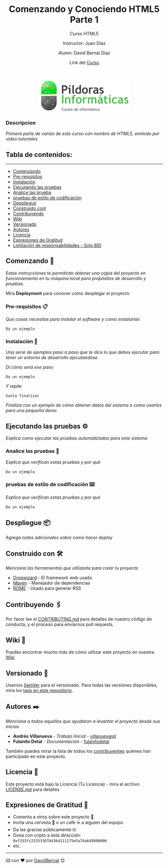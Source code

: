 
<h1 align="center">Comenzando y Conociendo HTML5 Parte 1</h1>
<p align="center"> Curso HTML5</p>
<p align="center">  Instructor: Juan Diaz</p>
<p align="center">  Alumn: David Bernal Diaz</p>


<p align="center"> Link del <a href="https://www.pildorasinformaticas.es/course/html-5/curriculum/"> Curso</a> </p>  
<br>
<p align="center"><img src="https://github.com/davidber0102/PI-HTML5-Parte1/blob/master/img/logo-grande_b2.png"/></p> 

### Descripcion
_Primera parte de varias de este curso con nombre de HTML5, emitodo por video tutoriales_

## Tabla de contenidos:
---

- [Comenzando](#Comenzando)
- [Pre-requisitos](#Pre-requisitos)
- [Instalación](#Instalación)
- [Ejecutando las pruebas](#Ejecutando-las-pruebas)
- [Analice las prueba](#Analice-las-prueba)
- [pruebas de estilo de codificación](#pruebas-de-estilo-de-codificación)
- [Despliegue](#Despliegue)
- [Construido conl](#Construido-con)
- [Contribuyendo](#Contribuyendo)
- [Wiki](#Wiki)
- [Versionado](#Versionado)
- [Autores](Autores)
- [Licencia](#Licencia)
- [Expresiones de Gratitud](#Expresiones-de-Gratitud)
- [Limitación de responsabilidades - Solo BID](#limitación-de-responsabilidades)

## Comenzando 🚀

_Estas instrucciones te permitirán obtener una copia del proyecto en funcionamiento en tu máquina local para propósitos de desarrollo y pruebas._

Mira **Deployment** para conocer como desplegar el proyecto.


### Pre-requisitos 📋

_Que cosas necesitas para instalar el software y como instalarlas_

```
Da un ejemplo
```

### Instalación 🔧

_Una serie de ejemplos paso a paso que te dice lo que debes ejecutar para tener un entorno de desarrollo ejecutandose_

_Dí cómo será ese paso_

```
Da un ejemplo
```

_Y repite_

```
hasta finalizar
```

_Finaliza con un ejemplo de cómo obtener datos del sistema o como usarlos para una pequeña demo_

## Ejecutando las pruebas ⚙️

_Explica como ejecutar las pruebas automatizadas para este sistema_

### Analice las pruebas 🔩

_Explica que verifican estas pruebas y por qué_

```
Da un ejemplo
```

### pruebas de estilo de codificación ⌨️

_Explica que verifican estas pruebas y por qué_

```
Da un ejemplo
```

## Despliegue 📦

_Agrega notas adicionales sobre como hacer deploy_

## Construido con 🛠️

_Menciona las herramientas que utilizaste para crear tu proyecto_

* [Dropwizard](http://www.dropwizard.io/1.0.2/docs/) - El framework web usado
* [Maven](https://maven.apache.org/) - Manejador de dependencias
* [ROME](https://rometools.github.io/rome/) - Usado para generar RSS

## Contribuyendo 🖇️

Por favor lee el [CONTRIBUTING.md](https://gist.github.com/villanuevand/xxxxxx) para detalles de nuestro código de conducta, y el proceso para enviarnos pull requests.

## Wiki 📖

Puedes encontrar mucho más de cómo utilizar este proyecto en nuestra [Wiki](https://github.com/tu/proyecto/wiki)

## Versionado 📌

Usamos [SemVer](http://semver.org/) para el versionado. Para todas las versiones disponibles, mira los [tags en este repositorio](https://github.com/tu/proyecto/tags).

## Autores ✒️

_Menciona a todos aquellos que ayudaron a levantar el proyecto desde sus inicios_

* **Andrés Villanueva** - *Trabajo Inicial* - [villanuevand](https://github.com/villanuevand)
* **Fulanito Detal** - *Documentación* - [fulanitodetal](#fulanito-de-tal)

También puedes mirar la lista de todos los [contribuyentes](https://github.com/your/project/contributors) quíenes han participado en este proyecto. 

## Licencia 📄

Este proyecto está bajo la Licencia (Tu Licencia) - mira el archivo [LICENSE.md](LICENSE.md) para detalles

## Expresiones de Gratitud 🎁

* Comenta a otros sobre este proyecto 📢
* Invita una cerveza 🍺 o un café ☕ a alguien del equipo. 
* Da las gracias públicamente 🤓.
* Dona con cripto a esta dirección: `0xf253fc233333078436d111175e5a76a649890000`
* etc.

---
⌨️ con ❤️ por [DavidBernal](https://github.com/davidber0102) 😊
